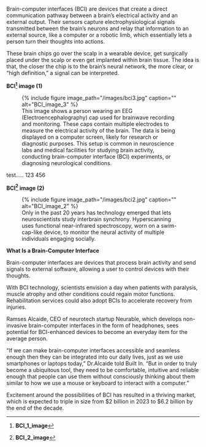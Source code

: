 Brain-computer interfaces (BCI) are devices that create a direct communication pathway between a brain’s electrical activity and an external output. 
Their sensors capture electrophysiological signals transmitted between the brain’s neurons and relay that information to an external source, like a computer or a robotic limb, which essentially lets a person turn their thoughts into actions.

These brain chips go over the scalp in a wearable device, get surgically placed under the scalp or even get implanted within brain tissue. 
The idea is that, the closer the chip is to the brain’s neural network, the more clear, or “high definition,” a signal can be interpreted.  

**BCI[^1] image (1)**
<figure id="fig:BCI3">
{% include figure image_path="/images/bci3.jpg" caption="" alt="BCI_image_3" %}
<figcaption>
This image shows a person wearing an EEG (Electroencephalography) cap used for brainwave recording and monitoring. 
These caps contain multiple electrodes to measure the electrical activity of the brain. 
The data is being displayed on a computer screen, likely for research or diagnostic purposes. 
This setup is common in neuroscience labs and medical facilities for studying brain activity, conducting brain-computer interface (BCI) experiments, or diagnosing neurological conditions.
</figcaption>
</figure>

test.....
123
456

**BCI[^2] image (2)**
<figure id="fig:BCI2">
{% include figure image_path="/images/bci2.jpg" caption="" alt="BCI_image_2" %}
<figcaption>
Only in the past 20 years has technology emerged that lets neuroscientists study interbrain synchrony.
Hyperscanning uses functional near-infrared spectroscopy, worn on a swim-cap-like device, to monitor the neural activity of multiple individuals engaging socially.
</figcaption>
</figure>

**What Is a Brain-Computer Interface**

Brain-computer interfaces are devices that process brain activity and send signals to external software, allowing a user to control devices with their thoughts.

With BCI technology, scientists envision a day when patients with paralysis, muscle atrophy and other conditions could regain motor functions. 
Rehabilitation services could also adopt BCIs to accelerate recovery from injuries.

Ramses Alcaide, CEO of neurotech startup Neurable, which develops non-invasive brain-computer interfaces in the form of headphones, sees potential for BCI-enhanced devices to become an everyday item for the average person.

“If we can make brain-computer interfaces accessible and seamless enough then they can be integrated into our daily lives, just as we use smartphones or laptops today,” Dr.Alcaide told Built In. “But in order to truly become a ubiquitous tool, they need to be comfortable, intuitive and reliable enough that people can use them without consciously thinking about them similar to how we use a mouse or keyboard to interact with a computer.”

Excitement around the possibilities of BCI has resulted in a thriving market, which is expected to triple in size from $2 billion in 2023 to $6.2 billion by the end of the decade.

[^1]: **BCI_1_image**

[^2]: **BCI_2_image**
